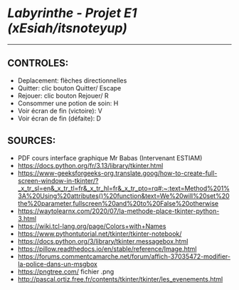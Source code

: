 # _Labyrinthe - Projet E1 (xEsiah/itsnoteyup)_

---

## **CONTROLES:**

- Deplacement: flèches directionnelles
- Quitter: clic bouton Quitter/ Escape
- Rejouer: clic bouton Rejouer/ R
- Consommer une potion de soin: H
- Voir écran de fin (victoire): V
- Voir écran de fin (défaite): D

## **SOURCES:**

- PDF cours interface graphique Mr Babas (Intervenant ESTIAM)
- https://docs.python.org/fr/3.13/library/tkinter.html
- https://www-geeksforgeeks-org.translate.goog/how-to-create-full-screen-window-in-tkinter/?_x_tr_sl=en&_x_tr_tl=fr&_x_tr_hl=fr&_x_tr_pto=rq#:~:text=Method%201%3A%20Using%20attributes()%20function&text=We%20will%20set%20the%20parameter,fullscreen%20and%20to%20False%20otherwise
- https://waytolearnx.com/2020/07/la-methode-place-tkinter-python-3.html
- https://wiki.tcl-lang.org/page/Colors+with+Names
- https://www.pythontutorial.net/tkinter/tkinter-notebook/
- https://docs.python.org/3/library/tkinter.messagebox.html
- https://pillow.readthedocs.io/en/stable/reference/Image.html
- https://forums.commentcamarche.net/forum/affich-37035472-modifier-la-police-dans-un-msgbox
- https://pngtree.com/ fichier .png
- http://pascal.ortiz.free.fr/contents/tkinter/tkinter/les_evenements.html
